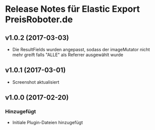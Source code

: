 # Release Notes für Elastic Export PreisRoboter.de

## v1.0.2 (2017-03-03)
- Die ResultFields wurden angepasst, sodass der imageMutator nicht mehr greift falls "ALLE" als Referrer ausgewählt wurde

## v1.0.1 (2017-03-01)
- Screenshot aktualisiert

## v1.0.0 (2017-02-20)

### Hinzugefügt
- Initiale Plugin-Dateien hinzugefügt